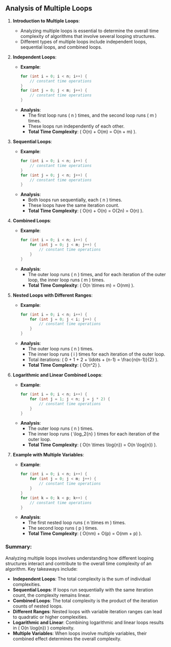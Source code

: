 ## Analysis of Multiple Loops

1. **Introduction to Multiple Loops**:
   - Analyzing multiple loops is essential to determine the overall time complexity of algorithms that involve several looping structures.
   - Different types of multiple loops include independent loops, sequential loops, and combined loops.

2. **Independent Loops**:
   - **Example**:
     ```cpp
     for (int i = 0; i < n; i++) {
         // constant time operations
     }
     for (int j = 0; j < m; j++) {
         // constant time operations
     }
     ```
   - **Analysis**:
     - The first loop runs \( n \) times, and the second loop runs \( m \) times.
     - These loops run independently of each other.
     - **Total Time Complexity**: \( O(n) + O(m) = O(n + m) \).

3. **Sequential Loops**:
   - **Example**:
     ```cpp
     for (int i = 0; i < n; i++) {
         // constant time operations
     }
     for (int j = 0; j < n; j++) {
         // constant time operations
     }
     ```
   - **Analysis**:
     - Both loops run sequentially, each \( n \) times.
     - These loops have the same iteration count.
     - **Total Time Complexity**: \( O(n) + O(n) = O(2n) = O(n) \).

4. **Combined Loops**:
   - **Example**:
     ```cpp
     for (int i = 0; i < n; i++) {
         for (int j = 0; j < m; j++) {
             // constant time operations
         }
     }
     ```
   - **Analysis**:
     - The outer loop runs \( n \) times, and for each iteration of the outer loop, the inner loop runs \( m \) times.
     - **Total Time Complexity**: \( O(n \times m) = O(nm) \).

5. **Nested Loops with Different Ranges**:
   - **Example**:
     ```cpp
     for (int i = 0; i < n; i++) {
         for (int j = 0; j < i; j++) {
             // constant time operations
         }
     }
     ```
   - **Analysis**:
     - The outer loop runs \( n \) times.
     - The inner loop runs \( i \) times for each iteration of the outer loop.
     - Total iterations: \( 0 + 1 + 2 + \ldots + (n-1) = \frac{n(n-1)}{2} \).
     - **Total Time Complexity**: \( O(n^2) \).

6. **Logarithmic and Linear Combined Loops**:
   - **Example**:
     ```cpp
     for (int i = 0; i < n; i++) {
         for (int j = 1; j < n; j = j * 2) {
             // constant time operations
         }
     }
     ```
   - **Analysis**:
     - The outer loop runs \( n \) times.
     - The inner loop runs \( \log_2{n} \) times for each iteration of the outer loop.
     - **Total Time Complexity**: \( O(n \times \log{n}) = O(n \log{n}) \).

7. **Example with Multiple Variables**:
   - **Example**:
     ```cpp
     for (int i = 0; i < n; i++) {
         for (int j = 0; j < m; j++) {
             // constant time operations
         }
     }
     for (int k = 0; k < p; k++) {
         // constant time operations
     }
     ```
   - **Analysis**:
     - The first nested loop runs \( n \times m \) times.
     - The second loop runs \( p \) times.
     - **Total Time Complexity**: \( O(nm) + O(p) = O(nm + p) \).

### Summary:
Analyzing multiple loops involves understanding how different looping structures interact and contribute to the overall time complexity of an algorithm. Key takeaways include:
- **Independent Loops**: The total complexity is the sum of individual complexities.
- **Sequential Loops**: If loops run sequentially with the same iteration count, the complexity remains linear.
- **Combined Loops**: The total complexity is the product of the iteration counts of nested loops.
- **Different Ranges**: Nested loops with variable iteration ranges can lead to quadratic or higher complexities.
- **Logarithmic and Linear**: Combining logarithmic and linear loops results in \( O(n \log{n}) \) complexity.
- **Multiple Variables**: When loops involve multiple variables, their combined effect determines the overall complexity.
